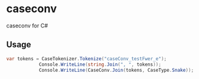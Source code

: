 # caseconv
caseconv for C#


Usage
----
```c#
var tokens = CaseTokenizer.Tokenize("caseConv_testFwer_e");
            Console.WriteLine(string.Join(", ", tokens));
            Console.WriteLine(CaseConv.Join(tokens, CaseType.Snake));
```
